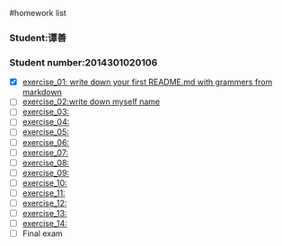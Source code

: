 #homework list
### Student:谭善
### Student number:2014301020106
* [x] [exercise_01: write down your first README.md with grammers from markdown](https://github.com/TanMingjun/compuational_physics_N2014301020106/blob/master/README.md)
* [ ] [exercise_02:write down myself name](https://www.zybuluo.com/TanMingjun/note/503468)
* [ ] [exercise_03:](br)
* [ ] [exercise_04:](br)
* [ ] [exercise_05:](br)
* [ ] [exercise_06:](br)
* [ ] [exercise_07:](br)
* [ ] [exercise_08:](br)
* [ ] [exercise_09:](br)
* [ ] [exercise_10:](br)
* [ ] [exercise_11:](br)
* [ ] [exercise_12:](br)
* [ ] [exercise_13:](br)
* [ ] [exercise_14:](br)
* [ ] Final exam

